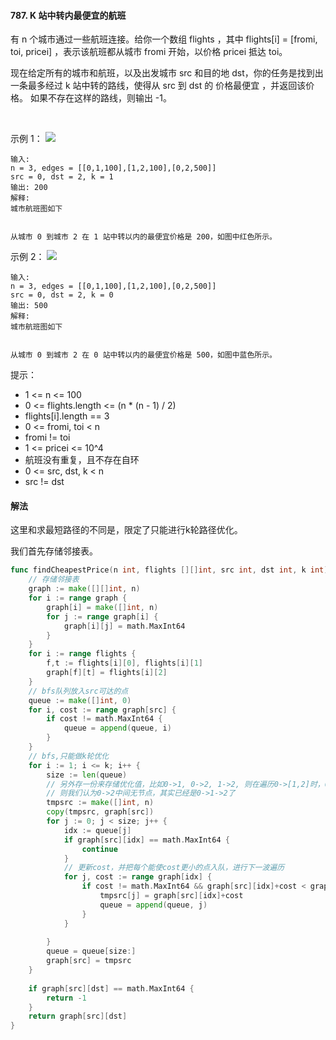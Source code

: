 #### 787. K 站中转内最便宜的航班
有 n 个城市通过一些航班连接。给你一个数组 flights ，其中 flights[i] = [fromi, toi, pricei] ，表示该航班都从城市 fromi 开始，以价格 pricei 抵达 toi。

现在给定所有的城市和航班，以及出发城市 src 和目的地 dst，你的任务是找到出一条最多经过 k 站中转的路线，使得从 src 到 dst 的 价格最便宜 ，并返回该价格。 如果不存在这样的路线，则输出 -1。

 

示例 1：
![](https://s3-lc-upload.s3.amazonaws.com/uploads/2018/02/16/995.png)
```
输入:
n = 3, edges = [[0,1,100],[1,2,100],[0,2,500]]
src = 0, dst = 2, k = 1
输出: 200
解释:
城市航班图如下


从城市 0 到城市 2 在 1 站中转以内的最便宜价格是 200，如图中红色所示。
```
示例 2：
![](https://s3-lc-upload.s3.amazonaws.com/uploads/2018/02/16/995.png)
```
输入:
n = 3, edges = [[0,1,100],[1,2,100],[0,2,500]]
src = 0, dst = 2, k = 0
输出: 500
解释:
城市航班图如下


从城市 0 到城市 2 在 0 站中转以内的最便宜价格是 500，如图中蓝色所示。
```

提示：

- 1 <= n <= 100
- 0 <= flights.length <= (n * (n - 1) / 2)
- flights[i].length == 3
- 0 <= fromi, toi < n
- fromi != toi
- 1 <= pricei <= 10^4
- 航班没有重复，且不存在自环
- 0 <= src, dst, k < n
- src != dst

#### 解法
这里和求最短路径的不同是，限定了只能进行k轮路径优化。

我们首先存储邻接表。
```go
func findCheapestPrice(n int, flights [][]int, src int, dst int, k int) int {
    // 存储邻接表
    graph := make([][]int, n)
    for i := range graph {
        graph[i] = make([]int, n)
        for j := range graph[i] {
            graph[i][j] = math.MaxInt64
        }
    }
    for i := range flights {
        f,t := flights[i][0], flights[i][1]
        graph[f][t] = flights[i][2]
    }
    // bfs队列放入src可达的点
    queue := make([]int, 0)
    for i, cost := range graph[src] {
        if cost != math.MaxInt64 {
            queue = append(queue, i)
        }
    }
    // bfs,只能做k轮优化
    for i := 1; i <= k; i++ {
        size := len(queue)
        // 另外存一份来存储优化值，比如0->1, 0->2, 1->2, 则在遍历0->[1,2]时，0->2会被0->1的值优化掉，
        // 则我们认为0->2中间无节点，其实已经是0->1->2了
        tmpsrc := make([]int, n)
        copy(tmpsrc, graph[src])
        for j := 0; j < size; j++ {
            idx := queue[j]
            if graph[src][idx] == math.MaxInt64 {
                continue
            }
            // 更新cost，并把每个能使cost更小的点入队，进行下一波遍历
            for j, cost := range graph[idx] {
                if cost != math.MaxInt64 && graph[src][idx]+cost < graph[src][j] {
                    tmpsrc[j] = graph[src][idx]+cost
                    queue = append(queue, j)
                }
            }
           
        }
        queue = queue[size:]
        graph[src] = tmpsrc
    }
    
    if graph[src][dst] == math.MaxInt64 {
        return -1
    }
    return graph[src][dst]
}
```